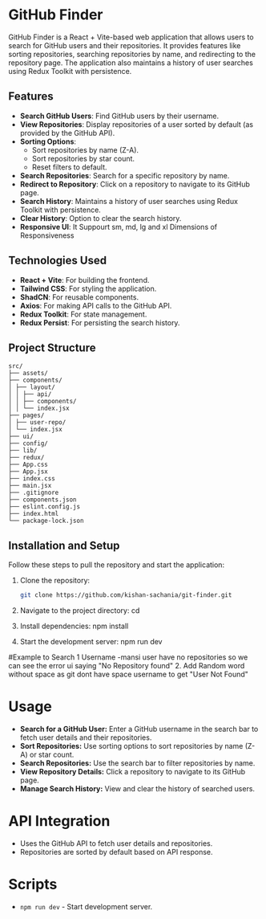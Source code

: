 # GitHub Finder

GitHub Finder is a React + Vite-based web application that allows users to search for GitHub users and their repositories. It provides features like sorting repositories, searching repositories by name, and redirecting to the repository page. The application also maintains a history of user searches using Redux Toolkit with persistence.

## Features

- **Search GitHub Users**: Find GitHub users by their username.
- **View Repositories**: Display repositories of a user sorted by default (as provided by the GitHub API).
- **Sorting Options**:
  - Sort repositories by name (Z-A).
  - Sort repositories by star count.
  - Reset filters to default.
- **Search Repositories**: Search for a specific repository by name.
- **Redirect to Repository**: Click on a repository to navigate to its GitHub page.
- **Search History**: Maintains a history of user searches using Redux Toolkit with persistence.
- **Clear History**: Option to clear the search history.
- **Responsive UI**: It Suppourt sm, md, lg and xl Dimensions of Responsiveness 

## Technologies Used

- **React + Vite**: For building the frontend.
- **Tailwind CSS**: For styling the application.
- **ShadCN**: For reusable components.
- **Axios**: For making API calls to the GitHub API.
- **Redux Toolkit**: For state management.
- **Redux Persist**: For persisting the search history.

## Project Structure
```
src/
├── assets/
├── components/
│ ├── layout/
│ │ ├── api/
│ │ ├── components/
│ │ └── index.jsx
├── pages/
│ ├── user-repo/
│ └── index.jsx
├── ui/
├── config/
├── lib/
├── redux/
├── App.css
├── App.jsx
├── index.css
├── main.jsx
├── .gitignore
├── components.json
├── eslint.config.js
├── index.html
└── package-lock.json
```


## Installation and Setup

Follow these steps to pull the repository and start the application:

1. Clone the repository:
   ```bash
   git clone https://github.com/kishan-sachania/git-finder.git

2. Navigate to the project directory:
  cd <project-directory>

3. Install dependencies:
  npm install

4. Start the development server:
  npm run dev


#Example to Search 
1 Username -mansi 
    user have no repositories so we can see the    error ui saying "No Repository found"
2. Add Random word without space as git dont have space username to get "User Not Found"

# Usage
- **Search for a GitHub User:** Enter a GitHub username in the search bar to fetch user details and their repositories.
- **Sort Repositories:** Use sorting options to sort repositories by name (Z-A) or star count.
- **Search Repositories:** Use the search bar to filter repositories by name.
- **View Repository Details:** Click a repository to navigate to its GitHub page.
- **Manage Search History:** View and clear the history of searched users.

# API Integration
- Uses the GitHub API to fetch user details and repositories.
- Repositories are sorted by default based on API response.

# Scripts
- `npm run dev` - Start development server.
